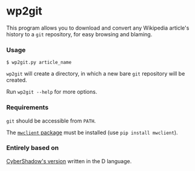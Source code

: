 wp2git
======

This program allows you to download and convert any Wikipedia article's history to a `git` repository, for easy browsing and blaming.

### Usage

    $ wp2git.py article_name

`wp2git` will create a directory, in which a new bare `git` repository will be created.

Run `wp2git --help` for more options.

### Requirements

`git` should be accessible from `PATH`.

The [`mwclient` package](http://github.com/mwclient/mwclient) must be installed (use `pip install mwclient`).

### Entirely based on

[CyberShadow's version](http://github.com/CyberShadow/wp2git) written in the D language.
